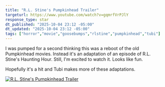 ```yaml
---
title: "R.L. Stine's Pumpkinhead Trailer"
targeturl: https://www.youtube.com/watch?v=gqmrfVrPJlY
response_type: star
dt_published: "2025-10-04 23:12 -05:00"
dt_updated: "2025-10-04 23:12 -05:00"
tags: ["horror","movie","goosebumps","rlstine","pumpkinhead","tubi"]
---
```


I was pumped for a second thinking this was a reboot of the old Pumpkinhead movies. Instead it's an adaptation of an episode of R.L. Stine's Haunting Hour. Still, I'm excited to watch it. Looks like fun. 

Hopefully it's a hit and Tubi makes more of these adaptations.

[![R.L. Stine's Pumpkinhead Trailer](http://img.youtube.com/vi/gqmrfVrPJlY/0.jpg)](https://www.youtube.com/watch?v=gqmrfVrPJlY "R.L. Stine's Pumpkinhead Trailer")